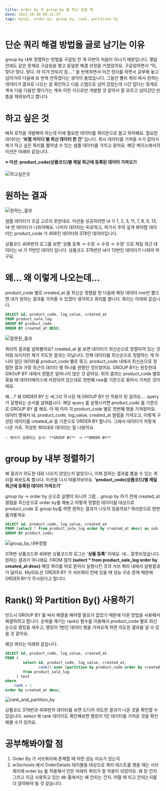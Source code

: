 ```yaml
---
title: order by 후 group by 를 하고 싶을 때
date: 2023-10-30 00:31:57
tags: mysql, order by, group by, rank, partition by
---
```

# 단순 쿼리 해결 방법을 글로 남기는 이유

group by 내부 정렬하는 방법을 구글링 한 게 이번이 처음이 아니기 때문입니다. 몇달 전에도 같은 문제로 구글링을 했고 동일한 해결 과정을 거쳤었어요. 구글링하면서 “아, 맞다! 맞다. 맞다. 아 이거 안되지 참….” 을 반복하면서 이건 정리를 하면서 공부해 놓고 넘어가야 다음에 또 반복 안하겠다는 생각이 들었습니다. 그동안 빨리 쿼리 짜서 원하는 데이터가 결과로 나오는 걸 확인하고 다음 스텝으로 넘어 갔었는데 시간 없다는 핑계로 계속 다음 다음만 했다가는 계속 이런 식으로만 개발할 것 같아서 잘 모르고 넘어갔던 빈틈을 채워보려고 합니다.

# 하고 싶은 것

배치 로직을 개발해야 하는데 이에 필요한 데이터를 쿼리문으로 들고 와야해요. 필요한 데이터는 **‘보험 아이디 별 최신 데이터 한 건’** 입니다. 회사 데이터를 가져올 수가 없어서 제가 하고 싶은 쿼리를 뽑아낼 수 있는 샘플 데이터를 가지고 왔어요. 해당 케이스에서의 미션은 아래와 같습니다.

**⭐️ 미션: product_code(상품코드)별 제일 최근에 등록된 데이터 가져오기**

![하고싶은것](../image/하고싶은것.png)

# 원하는 결과

![원하는_결과](../image/원하는결과.png)

샘플 데이터가 조금 고르지 못한데요. 미션을 성공하려면 id 가 1, 2, 3, 11, 7, 8, 9, 13, 14 번 데이터가 나와야해요. 나머지 데이터는 뒤로하고, 여기서 주의 깊게 봐야할 데이터는 product_code 가 406인 데이터와 378인 데이터입니다.

상품코드 406번의 로그를 보면 ‘상품 등록 → 수정 → 수정 → 수정’ 으로 제일 최근 데이터는 id 가 11번인 데이터 입니다. 상품코드 378번은 id가 13번인 데이터가 나와야 하구요.

# 왜… 왜 이렇게 나오는데…

product_code 별로 created_at 을 최신순 정렬을 한 다음에 해당 데이터 row만 뽑으면 내가 원하는 결과를 가져올 수 있겠다 생각하고 쿼리를 짭니다. 쿼리는 아래와 같습니다.

```sql
SELECT id, product_code, log_value, created_at 
FROM product_sale_log
GROUP BY product_code
ORDER BY created_at DESC;
```

![잘못된_결과](../image/잘못된결과.png)

쿼리의 결과를 살펴볼까요? created_at 을 보면 데이터가 최신순으로 정렬되어 있는 것처럼 보이지만 제가 의도한 결과는 아닙니다. 전체 데이터를 최신순으로 정렬하는 게 아니라 일단 데이터를 product_code 별로 묶고, product_code 내에서 최신순으로 정렬한 결과 가장 최근의 데이터 행 하나를 원했던 것이었어요. GROUP BY는 된듯한데 GROUP BY 내에서 정렬은 일어나지 않은 것 같아요. 위의 결과는 product_code 별로 묶을 때 데이터베이스에 저장되어 있는대로 첫번째 row를 기준으로 묶어서 가져온 것이에요.

왜….? 왜 ORDER BY 는 싸그리 무시된 채 GROUP BY 만 적용이 된 걸까요…. query 가 실행되는 순서를 살펴봅시다. 해당 query 를 실행시키면 product_code 를 기준으로 GROUP BY 를 해요. 이 때 이미 각 product_code 별로 첫번째 행을 가져왔어요. 데이터 행에서 id, product_code, log_value, created_at 컬럼을 가져오고, 이렇게 구성된 데이터를 created_at 을 기준으로 ORDER BY 합니다. 그래서 데이터가 저렇게 나온 거죠. 작성한 쿼리대로 데이터는 잘 나왔어요.

```
💡 쿼리가 실행되는 순서: **GROUP BY** -> **ORDER BY**
```

# group by 내부 정렬하기

왜 결과가 의도한 대로 나오지 않았는지 알았으니, 이제 원하는 결과를 뽑을 수 있는 쿼리를 짜보도록 합시다. 미션을 다시 떠올려보아요. **‘product_code(상품코드)별 제일 최근에 등록된 데이터 가져오기’**

group by → order by 순으로 실행이 되니까 그럼… group by 하기 전에 created_at 컬럼을 최신순으로 order by를 해놓고 이렇게 정렬된 데이터를 대상으로 product_code 로 group by를 하면 원하는 결과가 나오지 않을까요? 쿼리문으로 한번 옮겨볼게요.

```sql
SELECT id, product_code, log_value, created_at 
FROM (select * from product_sale_log order by created_at desc) as sub
GROUP BY product_code;
```

![group_by_내부정렬](../image/group_by_내부정렬.png)

378번 상품코드와 406번 상품코드의 로그는 ‘**상품 등록‘** 이에요. 네… 잘못되었습니다. 원하는 결과가 아니에요. FROM 절의 **(select * from product_sale_log order by created_at desc)** 해당 쿼리를 따로 뜯어서 실행시킨 것과 서브 쿼리 내에서 실행결과가 달라요. MySQL은 ORDER BY 가 서브쿼리 안에 있을 때 성능 이슈 문제 때문에 ORDER BY가 무시된다고 합니다.

# Rank() 와 Partition By() 사용하기

반드시 GROUP BY 를 써서 해결을 해야할 필요가 없었기 때문에 다른 방법을 사용해서 해결하려고 합니다. 순위를 매기는 rank() 함수를 이용해서 product_code 별로 최신순으로 랭킹을 세우고, 랭킹이 1번인 데이터 행을 가져오게 하면 의도한 결과를 낼 수 있을 것 같아요.

해당 쿼리는 아래와 같습니다.

```sql
SELECT id, product_code, log_value, created_at
FROM (
        select id, product_code, log_value, created_at,
               rank() over (partition by product_code order by created_at desc ) rank
        from product_sale_log
     ) test
where
    rank = 1
order by created_at desc;
```

![rank_and_partition_by](../image/rank_and_partition_by.png)

상품코드 378번과 406번의 데이터를 보면 드디어 의도한 결과가 나온 것을 확인할 수 있습니다. select 에 rank 데이터도 확인해보면 랭킹이 1인 데이터를 가져온 것을 확인해볼 수가 있어요.

# 공부해봐야할 점

1. Order By 가 서브쿼리에 존재할 때 어떤 성능 이슈가 있는지
2. w3schools 에서 OrderDetails 테이블을 대상으로 쿼리 테스트를 했을 때는 서브쿼리에 order by 를 적용해서 만든 아래의 쿼리가 잘 적용이 되었어요. 왜 된 건지 그리고 지금 사용하고 있는 db 툴에서는 왜 안되는 건지. 어떨 때 되고 안되는지를 더 알아봐야 될 것 같습니다.